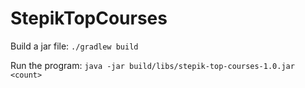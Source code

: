 # StepikTopCourses

Build a jar file:
`./gradlew build`

Run the program:
`java -jar build/libs/stepik-top-courses-1.0.jar <count>`
